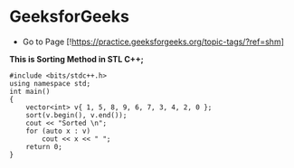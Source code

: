 # GeeksforGeeks
- Go to Page [!https://practice.geeksforgeeks.org/topic-tags/?ref=shm]


**This is Sorting Method in STL C++;**
```
#include <bits/stdc++.h>
using namespace std;
int main()
{
    vector<int> v{ 1, 5, 8, 9, 6, 7, 3, 4, 2, 0 };
    sort(v.begin(), v.end());
    cout << "Sorted \n";
    for (auto x : v)
        cout << x << " ";
    return 0;
}
```
